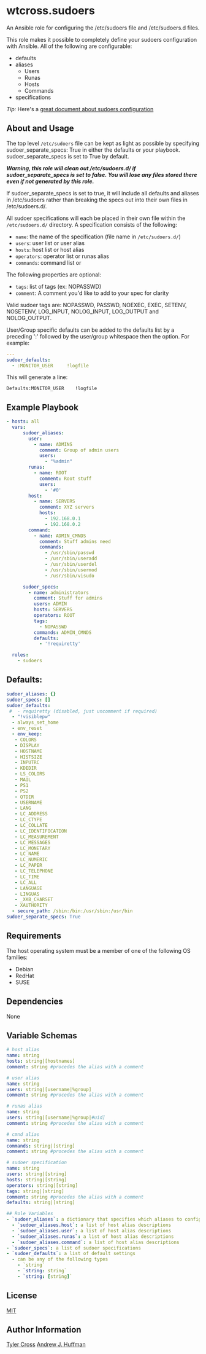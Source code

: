 # wtcross.sudoers
An Ansible role for configuring the /etc/sudoers file and /etc/sudoers.d files.

This role makes it possible to completely define your sudoers configuration with Ansible. All of the following are configurable:
- defaults
- aliases
  * Users
  * Runas
  * Hosts
  * Commands
- specifications

*Tip:* Here's a [great document about sudoers configuration](https://help.ubuntu.com/community/Sudoers)

## About and Usage
The top level `/etc/sudoers` file can be kept as light as possible by specifying sudoer_separate_specs: True in either the defaults or your playbook. sudoer_separate_specs is set to True by default.

***Warning, this role will clean out /etc/sudoers.d/ if sudoer_separate_specs is set to false. You will lose any files stored there even if not generated by this role.***

If sudoer_separate_specs is set to true, it will  include all defaults and aliases in /etc/sudoers rather than breaking the specs out into their own files in /etc/sudoers.d/.

All sudoer specifications will each be placed in their own file within the `/etc/sudoers.d/` directory. A specification consists of the following:
- `name`: the name of the specification (file name in `/etc/sudoers.d/`)
- `users`: user list or user alias
- `hosts`: host list or host alias
- `operators`: operator list or runas alias
- `commands`: command list or

The following properties are optional:
- `tags`: list of tags (ex: NOPASSWD)
- `comment`: A comment you'd like to add to your spec for clarity

Valid sudoer tags are: NOPASSWD, PASSWD, NOEXEC, EXEC, SETENV, NOSETENV, LOG_INPUT, NOLOG_INPUT, LOG_OUTPUT and NOLOG_OUTPUT.

User/Group specific defaults can be added to the defaults list by a preceding ':' followed by the user/group whitespace then the option.  For example:

```yaml
---
sudoer_defaults:
  - :MONITOR_USER     !logfile
```

This will generate a line:

```
Defaults:MONITOR_USER    !logfile
```


## Example Playbook
```yaml
- hosts: all
  vars:
      sudoer_aliases:
        user:
          - name: ADMINS
            comment: Group of admin users
            users:
              - "%admin"
        runas:
          - name: ROOT
            comment: Root stuff
            users:
              - '#0'
        host:
          - name: SERVERS
            comment: XYZ servers
            hosts:
              - 192.168.0.1
              - 192.168.0.2
        command:
          - name: ADMIN_CMNDS
            comment: Stuff admins need
            commands:
              - /usr/sbin/passwd
              - /usr/sbin/useradd
              - /usr/sbin/userdel
              - /usr/sbin/usermod
              - /usr/sbin/visudo

      sudoer_specs:
        - name: administrators
          comment: Stuff for admins
          users: ADMIN
          hosts: SERVERS
          operators: ROOT
          tags:
            - NOPASSWD
          commands: ADMIN_CMNDS
          defaults:
            - '!requiretty'

  roles:
    - sudoers
```

## Defaults:
```yaml
sudoer_aliases: {}
sudoer_specs: []
sudoer_defaults:
 #  - requiretty (disabled, just uncomment if required)
  - "!visiblepw"
  - always_set_home
  - env_reset
  - env_keep:
   - COLORS
   - DISPLAY
   - HOSTNAME
   - HISTSIZE
   - INPUTRC
   - KDEDIR
   - LS_COLORS
   - MAIL
   - PS1
   - PS2
   - QTDIR
   - USERNAME
   - LANG
   - LC_ADDRESS
   - LC_CTYPE
   - LC_COLLATE
   - LC_IDENTIFICATION
   - LC_MEASUREMENT
   - LC_MESSAGES
   - LC_MONETARY
   - LC_NAME
   - LC_NUMERIC
   - LC_PAPER
   - LC_TELEPHONE
   - LC_TIME
   - LC_ALL
   - LANGUAGE
   - LINGUAS
   - _XKB_CHARSET
   - XAUTHORITY
  - secure_path: /sbin:/bin:/usr/sbin:/usr/bin
sudoer_separate_specs: True
```

## Requirements
The host operating system must be a member of one of the following OS families:

- Debian
- RedHat
- SUSE

## Dependencies
None

## Variable Schemas
```yaml
# host alias
name: string
hosts: string|[hostnames]
comment: string #procedes the alias with a comment

# user alias
name: string
users: string|[username|%group]
comment: string #procedes the alias with a comment

# runas alias
name: string
users: string|[username|%group|#uid]
comment: string #procedes the alias with a comment

# cmnd alias
name: string
commands: string|[string]
comment: string #procedes the alias with a comment

# sudoer specification
name: string
users: string|[string]
hosts: string|[string]
operators: string|[string]
tags: string|[string]
comment: string #procedes the alias with a comment
defaults: string|[string]

## Role Variables
- `sudoer_aliases`: a dictionary that specifies which aliases to configure
  - `sudoer_aliases.host`: a list of host alias descriptions
  - `sudoer_aliases.user`: a list of host alias descriptions
  - `sudoer_aliases.runas`: a list of host alias descriptions
  - `sudoer_aliases.command`: a list of host alias descriptions
- `sudoer_specs`: a list of sudoer specifications
- `sudoer_defaults`: a list of default settings
  - can be any of the following types
    - `string`
    - `string: string`
    - `string: [string]`
```

## License
[MIT](LICENSE)

## Author Information
[Tyler Cross](https://github.com/wtcross)
[Andrew J. Huffman](https://github.com/ahuffman)
